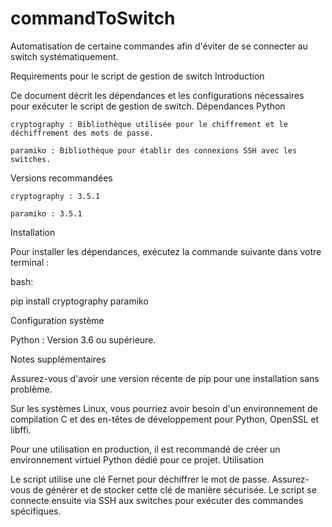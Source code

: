 # commandToSwitch
Automatisation de certaine commandes afin d'éviter de se connecter au switch systématiquement.

Requirements pour le script de gestion de switch
Introduction

Ce document décrit les dépendances et les configurations nécessaires pour exécuter le script de gestion de switch. Dépendances Python

    cryptography : Bibliothèque utilisée pour le chiffrement et le déchiffrement des mots de passe.

    paramiko : Bibliothèque pour établir des connexions SSH avec les switches.

Versions recommandées

    cryptography : 3.5.1

    paramiko : 3.5.1

Installation

Pour installer les dépendances, exécutez la commande suivante dans votre terminal :

bash:

pip install cryptography paramiko

Configuration système

Python : Version 3.6 ou supérieure.

Notes supplémentaires

Assurez-vous d'avoir une version récente de pip pour une installation sans problème.

Sur les systèmes Linux, vous pourriez avoir besoin d'un environnement de compilation C et des en-têtes de développement pour Python, OpenSSL et libffi.

Pour une utilisation en production, il est recommandé de créer un environnement virtuel Python dédié pour ce projet.
Utilisation

Le script utilise une clé Fernet pour déchiffrer le mot de passe. Assurez-vous de générer et de stocker cette clé de manière sécurisée. Le script se connecte ensuite via SSH aux switches pour exécuter des commandes spécifiques.
